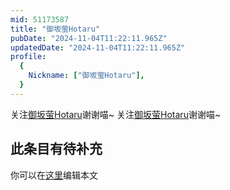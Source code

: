 ```yaml
---
mid: 51173587
title: "御坂萤Hotaru"
pubDate: "2024-11-04T11:22:11.965Z"
updatedDate: "2024-11-04T11:22:11.965Z"
profile:
  {
    Nickname: ["御坂萤Hotaru"],
  }
---
```


关注[御坂萤Hotaru](https://space.bilibili.com/51173587)谢谢喵~ 关注[御坂萤Hotaru](https://space.bilibili.com/51173587)谢谢喵~

## 此条目有待补充
你可以在[这里](https://github.com/Yuhanawa/VTuber.ICU-Content/edit/master/v/御坂萤Hotaru/index.md)编辑本文

